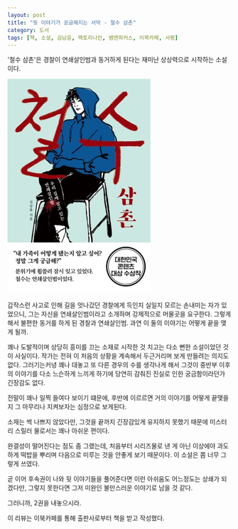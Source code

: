 ```yaml
---
layout: post
title: "뒷 이야기가 궁금해지는 서막 - 철수 삼촌"
category: 도서
tags: [책, 소설, 김남윤, 팩토리나인, 쌤앤파커스, 이북카페, 서평]
---
```


'철수 삼촌'은
경찰이 연쇄살인범과 동거하게 된다는 재미난 상상력으로 시작하는 소설이다.

![표지](/images/book/uncle-cheolsu-book-h480.jpg)

갑작스런 사고로 인해 길을 엇나갔던 경찰에게
득인지 실일지 모르는 손내미는 자가 있었으니,
그는 자신을 연쇄살인범이라고 소개하며 강제적으로 머물곳을 요구한다.
그렇게해서 불편한 동거를 하게 된 경찰과 연쇄살인범.
과연 이 둘의 이야기는 어떻게 끝을 맺게 될까.

꽤나 도발적이며 상당히 흥미를 끄는 소재로 시작한 것 치고는
다소 뻔한 소설이었던 것이 사실이다.
작가는 전혀 이 처음의 상황을 계속해서 두근거리며 보게 만들려는 의지도 없다.
그러기는커녕 꽤나 대놓고 또 다른 경우의 수를 생각나게 해서
그것이 중반부 이후의 이야기를 다소 느슨하게 느끼게 하기에
당연히 감춰진 진실로 인한 궁금함이라던가 긴장감도 없다.

전말이 꽤나 일찍 들여다 보이기 떄문에,
후반에 이르르면 거의 이야기를 어떻게 끝맺을지 그 마무리나 지켜보자는 심정으로 보게된다.

소재는 썩 나쁘지 않았다만,
그것을 끝까지 긴장감있게 유지하지 못했기 때문에
미스터리 스릴러 물로서는 꽤나 아쉬운 편이다.

완결성이 떨어진다는 점도 좀 그랬는데,
처음부터 시리즈물로 낸 게 아닌 이상에야 과도하게 떡밥을 뿌리며 다음으로 미루는 것을 안좋게 보기 때문이다.
이 소설은 쫌 너무 그렇게 쓰였다.

곧 이어 후속권이 나와 뒷 이야기들을 풀어준다면 이런 아쉬움도 어느정도는 상쇄가 되겠다만,
그렇지 못한다면 그저 미완인 불만스러운 이야기로 남을 것 같다.

그러니까, 2권을 내놓으시라.



<div class="im im-info">
이 리뷰는 이북카페를 통해 출판사로부터 책을 받고 작성했다.
</div>
